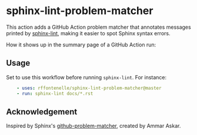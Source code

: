 # sphinx-lint-problem-matcher

This action adds a GitHub Action problem matcher that annotates messages
printed by [sphinx-lint][sphinx-lint], making it easier to spot Sphinx
syntax errors.

How it shows up in the summary page of a GitHub Action run:

[](.img/summary-annotations.png)

## Usage

Set to use this workflow before running `sphinx-lint`. For instance:

```yaml
    - uses: rffontenelle/sphinx-lint-problem-matcher@master
    - run: sphinx-lint docs/*.rst
```

## Acknowledgement

Inspired by Sphinx's [github-problem-matcher][sphinx-gpm], created by Ammar Askar.

[sphinx-lint]: https://github.com/sphinx-contrib/sphinx-lint
[sphinx-gpm]: https://github.com/sphinx-doc/github-problem-matcher
